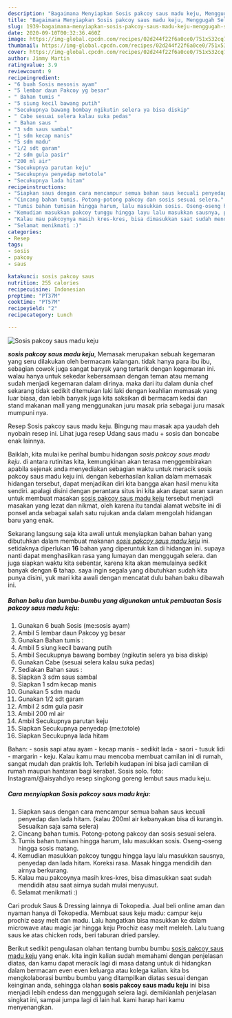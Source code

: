 ```yaml
---
description: "Bagaimana Menyiapkan Sosis pakcoy saus madu keju, Menggugah Selera"
title: "Bagaimana Menyiapkan Sosis pakcoy saus madu keju, Menggugah Selera"
slug: 1939-bagaimana-menyiapkan-sosis-pakcoy-saus-madu-keju-menggugah-selera
date: 2020-09-10T00:32:36.460Z
image: https://img-global.cpcdn.com/recipes/02d244f22f6a0ce0/751x532cq70/sosis-pakcoy-saus-madu-keju-foto-resep-utama.jpg
thumbnail: https://img-global.cpcdn.com/recipes/02d244f22f6a0ce0/751x532cq70/sosis-pakcoy-saus-madu-keju-foto-resep-utama.jpg
cover: https://img-global.cpcdn.com/recipes/02d244f22f6a0ce0/751x532cq70/sosis-pakcoy-saus-madu-keju-foto-resep-utama.jpg
author: Jimmy Martin
ratingvalue: 3.9
reviewcount: 9
recipeingredient:
- "6 buah Sosis mesosis ayam"
- "5 lembar daun Pakcoy yg besar"
- " Bahan tumis "
- "5 siung kecil bawang putih"
- "Secukupnya bawang bombay ngikutin selera ya bisa diskip"
- " Cabe sesuai selera kalau suka pedas"
- " Bahan saus "
- "3 sdm saus sambal"
- "1 sdm kecap manis"
- "5 sdm madu"
- "1/2 sdt garam"
- "2 sdm gula pasir"
- "200 ml air"
- "Secukupnya parutan keju"
- "Secukupnya penyedap metotole"
- "Secukupnya lada hitam"
recipeinstructions:
- "Siapkan saus dengan cara mencampur semua bahan saus kecuali penyedap dan lada hitam. (kalau 200ml air kebanyakan bisa di kurangin. Sesuaikan saja sama selera)"
- "Cincang bahan tumis. Potong-potong pakcoy dan sosis sesuai selera."
- "Tumis bahan tumisan hingga harum, lalu masukkan sosis. Oseng-oseng hingga sosis matang."
- "Kemudian masukkan pakcoy tunggu hingga layu lalu masukkan sausnya, penyedap dan lada hitam. Koreksi rasa. Masak hingga mendidih dan airnya berkurang."
- "Kalau mau pakcoynya masih kres-kres, bisa dimasukkan saat sudah mendidih atau saat airnya sudah mulai menyusut."
- "Selamat menikmati :)"
categories:
- Resep
tags:
- sosis
- pakcoy
- saus

katakunci: sosis pakcoy saus 
nutrition: 255 calories
recipecuisine: Indonesian
preptime: "PT37M"
cooktime: "PT57M"
recipeyield: "2"
recipecategory: Lunch

---
```



![Sosis pakcoy saus madu keju](https://img-global.cpcdn.com/recipes/02d244f22f6a0ce0/751x532cq70/sosis-pakcoy-saus-madu-keju-foto-resep-utama.jpg)

<b><i>sosis pakcoy saus madu keju</i></b>, Memasak merupakan sebuah kegemaran yang seru dilakukan oleh bermacam kalangan. tidak hanya para ibu ibu, sebagian cowok juga sangat banyak yang tertarik dengan kegemaran ini. walau hanya untuk sekedar kebersamaan dengan teman atau memang sudah menjadi kegemaran dalam dirinya. maka dari itu dalam dunia chef sekarang tidak sedikit ditemukan laki laki dengan keahlian memasak yang luar biasa, dan lebih banyak juga kita saksikan di bermacam kedai dan stand makanan mall yang menggunakan juru masak pria sebagai juru masak mumpuni nya.

Resep Sosis pakcoy saus madu keju. Bingung mau masak apa yaudah deh nyobain resep ini. Lihat juga resep Udang saus madu + sosis dan boncabe enak lainnya.

Baiklah, kita mulai ke perihal bumbu hidangan <i>sosis pakcoy saus madu keju</i>. di antara rutinitas kita, kemungkinan akan terasa menggembirakan apabila sejenak anda menyediakan sebagian waktu untuk meracik sosis pakcoy saus madu keju ini. dengan keberhasilan kalian dalam memasak hidangan tersebut, dapat menjadikan diri kita bangga akan hasil menu kita sendiri. apalagi disini dengan perantara situs ini kita akan dapat saran saran untuk membuat masakan <u>sosis pakcoy saus madu keju</u> tersebut menjadi masakan yang lezat dan nikmat, oleh karena itu tandai alamat website ini di ponsel anda sebagai salah satu rujukan anda dalam mengolah hidangan baru yang enak.


Sekarang langsung saja kita awali untuk menyiapkan bahan bahan yang dibutuhkan dalam membuat makanan <u><i>sosis pakcoy saus madu keju</i></u> ini. setidaknya diperlukan <b>16</b> bahan yang diperuntuk kan di hidangan ini. supaya nanti dapat menghasilkan rasa yang lumayan dan menggugah selera. dan juga siapkan waktu kita sebentar, karena kita akan memulainya sedikit banyak dengan <b>6</b> tahap. saya ingin segala yang dibutuhkan sudah kita punya disini, yuk mari kita awali dengan mencatat dulu bahan baku dibawah ini.

<!--inarticleads1-->

##### Bahan baku dan bumbu-bumbu yang digunakan untuk pembuatan Sosis pakcoy saus madu keju:

1. Gunakan 6 buah Sosis (me:sosis ayam)
1. Ambil 5 lembar daun Pakcoy yg besar
1. Gunakan  Bahan tumis :
1. Ambil 5 siung kecil bawang putih
1. Ambil Secukupnya bawang bombay (ngikutin selera ya bisa diskip)
1. Gunakan  Cabe (sesuai selera kalau suka pedas)
1. Sediakan  Bahan saus :
1. Siapkan 3 sdm saus sambal
1. Siapkan 1 sdm kecap manis
1. Gunakan 5 sdm madu
1. Gunakan 1/2 sdt garam
1. Ambil 2 sdm gula pasir
1. Ambil 200 ml air
1. Ambil Secukupnya parutan keju
1. Siapkan Secukupnya penyedap (me:totole)
1. Siapkan Secukupnya lada hitam


Bahan: - sosis sapi atau ayam - kecap manis - sedikit lada - saori - tusuk lidi - margarin - keju. Kalau kamu mau mencoba membuat camilan ini di rumah, sangat mudah dan praktis loh. Terlebih kudapan ini bisa jadi camilan di rumah maupun hantaran bagi kerabat. Sosis solo. foto: Instagram/@aisyahdiyo resep singkong goreng lembut saus madu keju. 

<!--inarticleads2-->

##### Cara menyiapkan Sosis pakcoy saus madu keju:

1. Siapkan saus dengan cara mencampur semua bahan saus kecuali penyedap dan lada hitam. (kalau 200ml air kebanyakan bisa di kurangin. Sesuaikan saja sama selera)
1. Cincang bahan tumis. Potong-potong pakcoy dan sosis sesuai selera.
1. Tumis bahan tumisan hingga harum, lalu masukkan sosis. Oseng-oseng hingga sosis matang.
1. Kemudian masukkan pakcoy tunggu hingga layu lalu masukkan sausnya, penyedap dan lada hitam. Koreksi rasa. Masak hingga mendidih dan airnya berkurang.
1. Kalau mau pakcoynya masih kres-kres, bisa dimasukkan saat sudah mendidih atau saat airnya sudah mulai menyusut.
1. Selamat menikmati :)


Cari produk Saus &amp; Dressing lainnya di Tokopedia. Jual beli online aman dan nyaman hanya di Tokopedia. Membuat saus keju madu: campur keju prochiz easy melt dan madu. Lalu hangatkan bisa masukkan ke dalam microwave atau magic jar hingga keju Prochiz easy melt meleleh. Lalu tuang saus ke atas chicken rods, beri taburan dried parsley. 

Berikut sedikit pengulasan olahan tentang bumbu bumbu <u>sosis pakcoy saus madu keju</u> yang enak. kita ingin kalian sudah memahami dengan penjelasan diatas, dan kamu dapat meracik lagi di masa datang untuk di hidangkan dalam bermacam even even keluarga atau kolega kalian. kita bs mengkolaborasi bumbu bumbu yang ditampilkan diatas sesuai dengan keinginan anda, sehingga olahan <b>sosis pakcoy saus madu keju</b> ini bisa menjadi lebih endess dan menggugah selera lagi. demikianlah penjelasan singkat ini, sampai jumpa lagi di lain hal. kami harap hari kamu menyenangkan.
